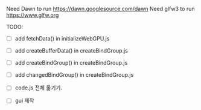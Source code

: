 Need Dawn to run https://dawn.googlesource.com/dawn
Need glfw3 to run https://www.glfw.org


TODO:
- [ ] add fetchData() in initializeWebGPU.js 
- [ ] add createBufferData() in createBindGroup.js
- [ ] add createBindGroup() in createBindGroup.js
- [ ] add changedBindGroup() in createBindGroup.js

- [ ] code.js 전체 옮기기.
- [ ] gui 제작